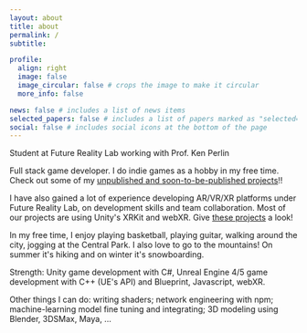 ```yaml
---
layout: about
title: about
permalink: /
subtitle: 

profile:
  align: right
  image: false
  image_circular: false # crops the image to make it circular
  more_info: false

news: false # includes a list of news items
selected_papers: false # includes a list of papers marked as "selected={true}"
social: false # includes social icons at the bottom of the page
---
```


Student at Future Reality Lab working with Prof. Ken Perlin

Full stack game developer. I do indie games as a hobby in my free time. Check out some of my [unpublished and soon-to-be-published projects](projects/#Games/)!!

I have also gained a lot of experience developing AR/VR/XR platforms under Future Reality Lab, on development skills and team collaboration. Most of our projects are using Unity's XRKit and webXR. Give [these projects](projects/#VR/AR/XR) a look!

In my free time, I enjoy playing basketball, playing guitar, walking around the city, jogging at the Central Park. I also love to go to the mountains! On summer it's hiking and on winter it's snowboarding.

Strength: Unity game development with C#, Unreal Engine 4/5 game development with C++ (UE's API) and Blueprint, Javascript, webXR.

Other things I can do: writing shaders; network engineering with npm; machine-learning model fine tuning and integrating; 3D modeling using Blender, 3DSMax, Maya, ...
